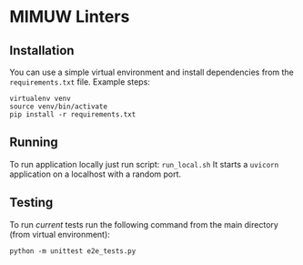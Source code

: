 # MIMUW Linters

## Installation

You can use a simple virtual environment and install dependencies from the `requirements.txt` file.
Example steps:

```shell
virtualenv venv
source venv/bin/activate
pip install -r requirements.txt
```

## Running

To run application locally just run script: `run_local.sh`
It starts a `uvicorn` application on a localhost with a random port.

## Testing

To run *current* tests run the following command from the main directory (from virtual environment):

```shell
python -m unittest e2e_tests.py
```